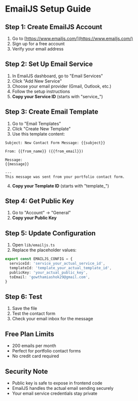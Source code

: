 # EmailJS Setup Guide

## Step 1: Create EmailJS Account
1. Go to [https://www.emailjs.com/](https://www.emailjs.com/)
2. Sign up for a free account
3. Verify your email address

## Step 2: Set Up Email Service
1. In EmailJS dashboard, go to "Email Services"
2. Click "Add New Service"
3. Choose your email provider (Gmail, Outlook, etc.)
4. Follow the setup instructions
5. **Copy your Service ID** (starts with "service_")

## Step 3: Create Email Template
1. Go to "Email Templates"
2. Click "Create New Template"
3. Use this template content:

```
Subject: New Contact Form Message: {{subject}}

From: {{from_name}} ({{from_email}})

Message:
{{message}}

---
This message was sent from your portfolio contact form.
```

4. **Copy your Template ID** (starts with "template_")

## Step 4: Get Public Key
1. Go to "Account" → "General"
2. **Copy your Public Key**

## Step 5: Update Configuration
1. Open `lib/emailjs.ts`
2. Replace the placeholder values:

```typescript
export const EMAILJS_CONFIG = {
  serviceId: 'service_your_actual_service_id',
  templateId: 'template_your_actual_template_id', 
  publicKey: 'your_actual_public_key',
  toEmail: 'gowthamiashok29@gmail.com',
}
```

## Step 6: Test
1. Save the file
2. Test the contact form
3. Check your email inbox for the message

## Free Plan Limits
- 200 emails per month
- Perfect for portfolio contact forms
- No credit card required

## Security Note
- Public key is safe to expose in frontend code
- EmailJS handles the actual email sending securely
- Your email service credentials stay private
